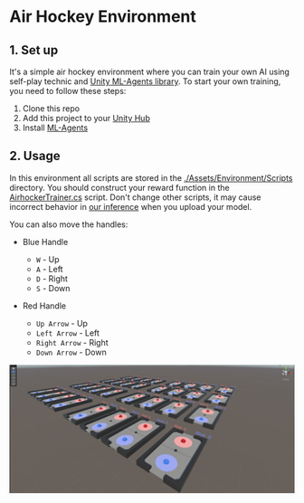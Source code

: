 # Air Hockey Environment

## 1. Set up
It's a simple air hockey environment where you can train your own AI using self-play technic and [Unity ML-Agents library](https://github.com/Unity-Technologies/ml-agents). To start your own training, you need to follow these steps:
1. Clone this repo
2. Add this project to your [Unity Hub](https://unity.com/download)
3. Install [ML-Agents](https://github.com/miyamotok0105/unity-ml-agents/blob/master/docs/Installation-Windows.md)

## 2. Usage

In this environment all scripts are stored in the [./Assets/Environment/Scripts](https://github.com/drogovozDP/Air-Hockey-Environment/tree/main/Assets/Environment/Scripts) directory. You should construct your reward function in the [AirhockerTrainer.cs](https://github.com/drogovozDP/Air-Hockey-Environment/blob/main/Assets/Environment/Scripts/AI/AirhockerTrainer.cs) script. Don't change other scripts, it may cause incorrect behavior in [our inference](https://karl-competition.github.io/) when you upload your model.

You can also move the handles:

- Blue Handle
  - `W` - Up
  - `A` - Left
  - `D` - Right
  - `S` - Down

- Red Handle
    - `Up Arrow` - Up
    - `Left Arrow` - Left
    - `Right Arrow` - Right
    - `Down Arrow` - Down
  
![demo.png](demo.png)